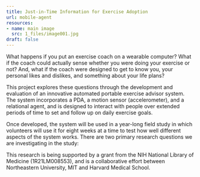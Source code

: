```yaml
---
title: Just-in-Time Information for Exercise Adoption
url: mobile-agent
resources:
- name: main image
  src: 1_files/image001.jpg
draft: false
---
```


What happens if you put an exercise coach on a wearable computer? What if the coach could actually sense whether you were doing your exercise or not? And, what if the coach were designed to get to know you, your personal likes and dislikes, and something about your life plans?

This project explores these questions through the development and evaluation of an innovative automated portable exercise advisor system. The system incorporates a PDA, a motion sensor (accelerometer), and a relational agent, and is designed to interact with people over extended periods of time to set and follow up on daily exercise goals.

Once developed, the system will be used in a year-long field study in which volunteers will use it for eight weeks at a time to test how well different aspects of the system works. There are two primary research questions we are investigating in the study:

This research is being supported by a grant from the NIH National Library of Medicine (1R21LM008553), and is a collaborative effort between Northeastern University, MIT and Harvard Medical School.

